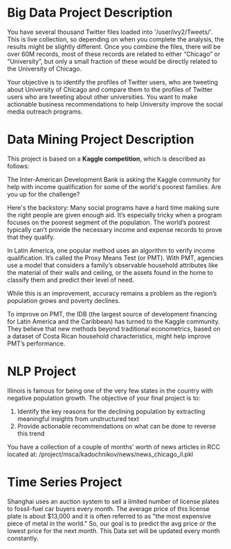 # Big Data Project Description  

You have several thousand Twitter files loaded into '/user/ivy2/Tweets/'. This is live collection, so depending on when you complete the analysis, the results might be slightly different.  Once you combine the files, there will be over 60M records, most of these records are related to either “Chicago” or “University”, but only a small fraction of these would be directly related to the University of Chicago.  

Your objective is to identify the profiles of Twitter users, who are tweeting about University of Chicago and compare them to the profiles of Twitter users who are tweeting about other universities.  You want to make actionable business recommendations to help University improve the social media outreach programs.  

# Data Mining Project Description  

This project is based on a **Kaggle competition**, which is described as follows:  

The Inter-American Development Bank is asking the Kaggle community for help with income qualification for some of the world's poorest families. Are you up for the challenge?  

Here's the backstory: Many social programs have a hard time making sure the right people are given enough aid. It’s especially tricky when a program focuses on the poorest segment of the population. The world’s poorest typically can’t provide the necessary income and expense records to prove that they qualify.  

In Latin America, one popular method uses an algorithm to verify income qualification. It’s called the Proxy Means Test (or PMT). With PMT, agencies use a model that considers a family’s observable household attributes like the material of their walls and ceiling, or the assets found in the home to classify them and predict their level of need.  

While this is an improvement, accuracy remains a problem as the region’s population grows and poverty declines.  

To improve on PMT, the IDB (the largest source of development financing for Latin America and the Caribbean) has turned to the Kaggle community. They believe that new methods beyond traditional econometrics, based on a dataset of Costa Rican household characteristics, might help improve PMT’s performance.  


# NLP Project  

Illinois is famous for being one of the very few states in the country with negative population growth.  The objective of your final project is to:  

1.	Identify the key reasons for the declining population by extracting meaningful insights from unstructured text  
2.	Provide actionable recommendations on what can be done to reverse this trend  

You have a collection of a couple of months’ worth of news articles in RCC located at: /project/msca/kadochnikov/news/news_chicago_il.pkl  

# Time Series Project  

Shanghai uses an auction system to sell a limited number of license plates to fossil-fuel car buyers every month. The average price of this license plate is about $13,000 and it is often referred to as "the most expensive piece of metal in the world." So, our goal is to predict the avg price or the lowest price for the next month. This Data set will be updated every month constantly.
